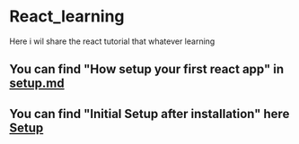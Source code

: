 # React_learning
Here i wil share the react tutorial that whatever learning

## You can find "How setup your first react app" in [setup.md](https://github.com/Prureddy/React_learning/blob/main/Setup.md)
## You can find "Initial Setup after installation" here [Setup](https://github.com/Prureddy/React_learning/tree/main/first_app)
